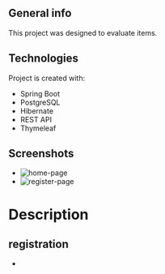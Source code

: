 ## General info
This project was designed to evaluate items.
	
## Technologies
Project is created with:
* Spring Boot
* PostgreSQL
* Hibernate
* REST API
* Thymeleaf

## Screenshots
* ![home-page](https://user-images.githubusercontent.com/76015843/121510000-7acfd000-c9e7-11eb-85e9-368aa1a05b0b.png)
* ![register-page](https://user-images.githubusercontent.com/76015843/121510002-7b686680-c9e7-11eb-91c4-a73d74d57fa8.png)

# Description

## registration
* 
